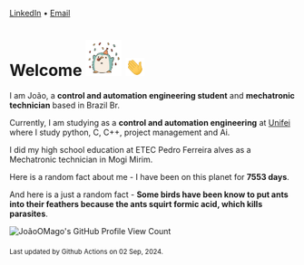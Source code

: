 [LinkedIn](https://www.linkedin.com/in/joão-pedro-gozzoli-b95641301/) &bull;
[Email](joaopedrogozzoli@gmail.com)

# Welcome <img src="happy.gif" height="64px" /> <img src="wave.gif" height="32px" />

I am João, a  **control and automation engineering student** and **mechatronic technician** based in Brazil Br.

Currently, I am studying as a **control and automation engineering** at [Unifei](https://unifei.edu.br) where I study python, C, C++, project management and Ai.

I did my high school education at ETEC Pedro Ferreira alves as a Mechatronic technician in Mogi Mirim.

Here is a random fact about me - I have been on this planet for **7553 days**.

And here is a just a random fact -  **Some birds have been know to put ants into their feathers because the ants squirt formic acid, which kills parasites**.

![JoãoOMago's GitHub Profile View Count](https://komarev.com/ghpvc/?username=JoaoOMago)

<sub>Last updated by Github Actions on 02 Sep, 2024.</sub>
